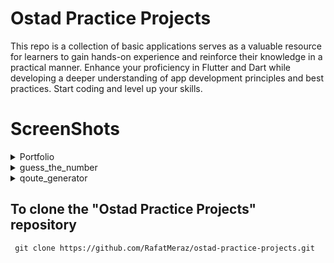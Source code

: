 # Ostad Practice Projects

This repo is a collection of basic applications serves as a valuable resource for learners to gain hands-on experience and reinforce their knowledge in a practical manner. Enhance your proficiency in Flutter and Dart while developing a deeper understanding of app development principles and best practices. Start coding and level up your skills.

# ScreenShots

 <details>
 <summary>Portfolio </summary>
 <img src="https://github.com/RafatMeraz/ostad-practice-projects/assets/53111065/d6afd43d-7ca3-4ba3-8944-34f91823140a" alt="s,2" width="200" height="400">
 </details>
  <details>
 <summary>guess_the_number </summary>
 <img src="https://github.com/RafatMeraz/ostad-practice-projects/assets/53111065/8045910b-1678-43a7-a80c-023c3f21d39b" alt="s,2" width="200" height="400">
 </details>
  <details>
 <summary>qoute_generator </summary>
 <img src="https://github.com/RafatMeraz/ostad-practice-projects/assets/53111065/d587aeb2-32af-4c20-b9e7-cdf2b753eec2" alt="s,2" width="200" height="400">
 </details>

## To clone the "Ostad Practice Projects" repository

```
 git clone https://github.com/RafatMeraz/ostad-practice-projects.git
```

